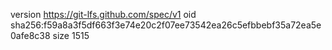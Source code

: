 version https://git-lfs.github.com/spec/v1
oid sha256:f59a8a3f5df663f3e74e20c2f07ee73542ea26c5efbbebf35a72ea5e0afe8c38
size 1515

